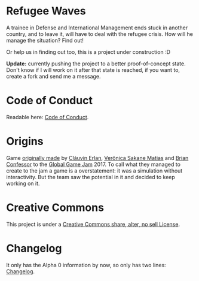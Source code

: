 # Refugee Waves
A trainee in Defense and International Management ends stuck in another country, and to leave it, will have to deal with the refugee crisis. How will he manage the situation? Find out!

Or help us in finding out too, this is a project under construction :D

**Update:** currently pushing the project to a better proof-of-concept state. Don't know if I will work on it after that state is reached, if you want to, create a fork and send me a message.

# Code of Conduct
Readable here: [Code of Conduct](https://github.com/Clauvin/RefugeeWaves/blob/master/CODE%20OF%20CONDUCT.md).

# Origins 
Game [originally made](http://globalgamejam.org/2017/games/refugee-waves) by [Cláuvin Erlan](https://github.com/Clauvin), [Verônica Sakane Matias](https://github.com/vsakane) and [Brian Confessor](https://github.com/bconfessor) to the [Global Game Jam](http://globalgamejam.org/) 2017. To call what they managed to create to the jam a game is a overstatement: it was a simulation without interactivity. But the team saw the potential in it and decided to keep working on it.

# Creative Commons 
This project is under a [Creative Commons share, alter, no sell License](http://creativecommons.org/licenses/by-nc-sa/3.0/).

# Changelog
It only has the Alpha 0 information by now, so only has two lines: [Changelog](https://github.com/Clauvin/RefugeeWaves/blob/master/Changelog/Changelog.txt).
